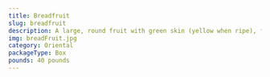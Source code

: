 ```yaml
---
title: Breadfruit
slug: breadfruit
description: A large, round fruit with green skin (yellow when ripe), featuring starchy white flesh reminiscent of potatoes or freshly baked bread. Native to the South Pacific and Caribbean, it’s a dietary staple in tropical regions. High in carbohydrates, fiber, vitamin C, and potassium. Enjoyed roasted, fried, boiled, or in desserts.
img: breadFruit.jpg
category: Oriental
packageType: Box
pounds: 40 pounds
---
```

